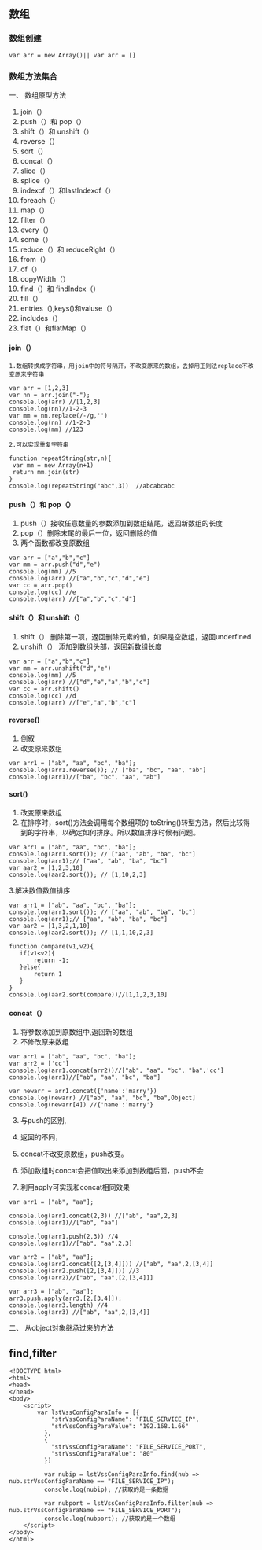 ## 数组
### 数组创建
```
var arr = new Array()|| var arr = []
```
### 数组方法集合
一、 数组原型方法
1. join（）
2. push（）和 pop（）
3. shift（）和 unshift（）
4. reverse（）
5. sort（）
6. concat（）
7. slice（）
8. splice（）
9. indexof（）和lastIndexof（）
10. foreach（）
11. map（）
12. filter（）
13. every（）
14. some（）
15. reduce（）和 reduceRight（）
16. from（）
17. of（）
18. copyWidth（）
19. find（）和 findIndex（）
20. fill（）
21. entries（),keys()和valuse（）
22. includes（）
23. flat（）和flatMap（）

#### join（）
```
1.数组转换成字符串，用join中的符号隔开，不改变原来的数组，去掉用正则法replace不改变原来字符串

var arr = [1,2,3]
var nn = arr.join("-");
console.log(arr) //[1,2,3]
console.log(nn)//1-2-3
var mm = nn.replace(/-/g,'') 
console.log(nn) //1-2-3
console.log(mm) //123

2.可以实现重复字符串

function repeatString(str,n){
 var mm = new Array(n+1)
 return mm.join(str)	
}
console.log(repeatString("abc",3))  //abcabcabc
```
#### push（）和 pop（）
1. push（）接收任意数量的参数添加到数组结尾，返回新数组的长度
2. pop（）删除末尾的最后一位，返回删除的值
3. 两个函数都改变原数组
```
var arr = ["a","b","c"]
var mm = arr.push("d","e")
console.log(mm) //5
console.log(arr) //["a","b","c","d","e"]
var cc = arr.pop()
console.log(cc) //e
console.log(arr) //["a","b","c","d"]
```
 #### shift（）和 unshift（）
 1. shift（） 删除第一项，返回删除元素的值，如果是空数组，返回underfined
 2. unshift（） 添加到数组头部，返回新数组长度
 ```
 var arr = ["a","b","c"]
 var mm = arr.unshift("d","e")
 console.log(mm) //5
 console.log(arr) //["d","e","a","b","c"]
 var cc = arr.shift()
 console.log(cc) //d
 console.log(arr) //["e","a","b","c"]
 
 ```
 #### reverse()
 1. 倒叙
 2. 改变原来数组
 ```
 var arr1 = ["ab", "aa", "bc", "ba"];
 console.log(arr1.reverse()); // ["ba", "bc", "aa", "ab"]
 console.log(arr1)//["ba", "bc", "aa", "ab"]
 ```
 #### sort()
 1. 改变原来数组
 2. 在排序时，sort()方法会调用每个数组项的 toString()转型方法，然后比较得到的字符串，以确定如何排序。所以数值排序时候有问题。
 ```
 var arr1 = ["ab", "aa", "bc", "ba"];
 console.log(arr1.sort()); // ["aa", "ab", "ba", "bc"]
 console.log(arr1);// ["aa", "ab", "ba", "bc"]
 var aar2 = [1,2,3,10]
 console.log(aar2.sort()); // [1,10,2,3]
 ```
 3.解决数值数值排序
 ```
 var arr1 = ["ab", "aa", "bc", "ba"];
 console.log(arr1.sort()); // ["aa", "ab", "ba", "bc"]
 console.log(arr1);// ["aa", "ab", "ba", "bc"]
 var aar2 = [1,3,2,1,10]
 console.log(aar2.sort()); // [1,1,10,2,3]

 function compare(v1,v2){
	if(v1<v2){
		return -1;
	}else{
		return 1	
	}
 }
 console.log(aar2.sort(compare))//[1,1,2,3,10]
 ```
 
 #### concat（）
 1. 将参数添加到原数组中,返回新的数组
 2. 不修改原来数组
 ```
 var arr1 = ["ab", "aa", "bc", "ba"];
 var arr2 = ['cc']
 console.log(arr1.concat(arr2))//["ab", "aa", "bc", "ba",'cc']
 console.log(arr1)//["ab", "aa", "bc", "ba"]

 var newarr = arr1.concat({'name':'marry'}) 
 console.log(newarr) //["ab", "aa", "bc", "ba",Object]
 console.log(newarr[4]) //{'name':'marry'}
 
 ```
 3. 与push的区别,
 
 31. 返回的不同，
 32. concat不改变原数组，push改变。
 33. 添加数组时concat会把值取出来添加到数组后面，push不会
 34. 利用apply可实现和concat相同效果
 ```
 var arr1 = ["ab", "aa"];

 console.log(arr1.concat(2,3)) //["ab", "aa",2,3]
 console.log(arr1)//["ab", "aa"]

 console.log(arr1.push(2,3)) //4
 console.log(arr1)//["ab", "aa",2,3]

 var arr2 = ["ab", "aa"];
 console.log(arr2.concat([2,[3,4]])) //["ab", "aa",2,[3,4]]
 console.log(arr2.push([2,[3,4]])) //3
 console.log(arr2)//["ab", "aa",[2,[3,4]]]
 
 var arr3 = ["ab", "aa"];
 arr3.push.apply(arr3,[2,[3,4]]);
 console.log(arr3.length) //4
 console.log(arr3) //["ab", "aa",2,[3,4]] 
 ```
 
 
 
 

二、 从object对象继承过来的方法




##  find,filter
```
<!DOCTYPE html>
<html>
<head>
</head>
<body>
    <script>
        var lstVssConfigParaInfo = [{
            "strVssConfigParaName": "FILE_SERVICE_IP",
            "strVssConfigParaValue": "192.168.1.66"
          },
          {
            "strVssConfigParaName": "FILE_SERVICE_PORT",
            "strVssConfigParaValue": "80"
          }]

          var nubip = lstVssConfigParaInfo.find(nub => nub.strVssConfigParaName == "FILE_SERVICE_IP");
          console.log(nubip); //获取的是一条数据

          var nubport = lstVssConfigParaInfo.filter(nub => nub.strVssConfigParaName == "FILE_SERVICE_PORT");
          console.log(nubport); //获取的是一个数组
    </script>
</body>
</html>
```
